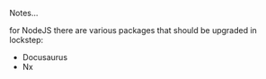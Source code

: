 Notes...

for NodeJS there are various packages that should be upgraded in lockstep:

- Docusaurus
- Nx
